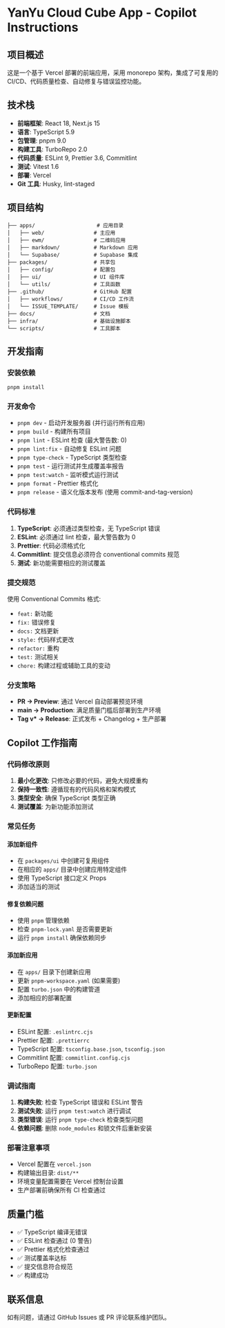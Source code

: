 # YanYu Cloud Cube App - Copilot Instructions

## 项目概述

这是一个基于 Vercel 部署的前端应用，采用 monorepo 架构，集成了可复用的 CI/CD、代码质量检查、自动修复与错误监控功能。

## 技术栈

- **前端框架**: React 18, Next.js 15
- **语言**: TypeScript 5.9
- **包管理**: pnpm 9.0
- **构建工具**: TurboRepo 2.0
- **代码质量**: ESLint 9, Prettier 3.6, Commitlint
- **测试**: Vitest 1.6
- **部署**: Vercel
- **Git 工具**: Husky, lint-staged

## 项目结构

```
├── apps/                    # 应用目录
│   ├── web/                # 主应用
│   ├── ewm/                # 二维码应用
│   ├── markdown/           # Markdown 应用
│   └── Supabase/           # Supabase 集成
├── packages/               # 共享包
│   ├── config/             # 配置包
│   ├── ui/                 # UI 组件库
│   └── utils/              # 工具函数
├── .github/                # GitHub 配置
│   ├── workflows/          # CI/CD 工作流
│   └── ISSUE_TEMPLATE/     # Issue 模板
├── docs/                   # 文档
├── infra/                  # 基础设施脚本
└── scripts/                # 工具脚本
```

## 开发指南

### 安装依赖

```bash
pnpm install
```

### 开发命令

- `pnpm dev` - 启动开发服务器 (并行运行所有应用)
- `pnpm build` - 构建所有项目
- `pnpm lint` - ESLint 检查 (最大警告数: 0)
- `pnpm lint:fix` - 自动修复 ESLint 问题
- `pnpm type-check` - TypeScript 类型检查
- `pnpm test` - 运行测试并生成覆盖率报告
- `pnpm test:watch` - 监听模式运行测试
- `pnpm format` - Prettier 格式化
- `pnpm release` - 语义化版本发布 (使用 commit-and-tag-version)

### 代码标准

1. **TypeScript**: 必须通过类型检查，无 TypeScript 错误
2. **ESLint**: 必须通过 lint 检查，最大警告数为 0
3. **Prettier**: 代码必须格式化
4. **Commitlint**: 提交信息必须符合 conventional commits 规范
5. **测试**: 新功能需要相应的测试覆盖

### 提交规范

使用 Conventional Commits 格式:

- `feat:` 新功能
- `fix:` 错误修复
- `docs:` 文档更新
- `style:` 代码样式更改
- `refactor:` 重构
- `test:` 测试相关
- `chore:` 构建过程或辅助工具的变动

### 分支策略

- **PR → Preview**: 通过 Vercel 自动部署预览环境
- **main → Production**: 满足质量门槛后部署到生产环境
- **Tag v\* → Release**: 正式发布 + Changelog + 生产部署

## Copilot 工作指南

### 代码修改原则

1. **最小化更改**: 只修改必要的代码，避免大规模重构
2. **保持一致性**: 遵循现有的代码风格和架构模式
3. **类型安全**: 确保 TypeScript 类型正确
4. **测试覆盖**: 为新功能添加测试

### 常见任务

#### 添加新组件

- 在 `packages/ui` 中创建可复用组件
- 在相应的 `apps/` 目录中创建应用特定组件
- 使用 TypeScript 接口定义 Props
- 添加适当的测试

#### 修复依赖问题

- 使用 `pnpm` 管理依赖
- 检查 `pnpm-lock.yaml` 是否需要更新
- 运行 `pnpm install` 确保依赖同步

#### 添加新应用

- 在 `apps/` 目录下创建新应用
- 更新 `pnpm-workspace.yaml` (如果需要)
- 配置 `turbo.json` 中的构建管道
- 添加相应的部署配置

#### 更新配置

- ESLint 配置: `.eslintrc.cjs`
- Prettier 配置: `.prettierrc`
- TypeScript 配置: `tsconfig.base.json`, `tsconfig.json`
- Commitlint 配置: `commitlint.config.cjs`
- TurboRepo 配置: `turbo.json`

### 调试指南

1. **构建失败**: 检查 TypeScript 错误和 ESLint 警告
2. **测试失败**: 运行 `pnpm test:watch` 进行调试
3. **类型错误**: 运行 `pnpm type-check` 检查类型问题
4. **依赖问题**: 删除 `node_modules` 和锁文件后重新安装

### 部署注意事项

- Vercel 配置在 `vercel.json`
- 构建输出目录: `dist/**`
- 环境变量配置需要在 Vercel 控制台设置
- 生产部署前确保所有 CI 检查通过

## 质量门槛

- ✅ TypeScript 编译无错误
- ✅ ESLint 检查通过 (0 警告)
- ✅ Prettier 格式化检查通过
- ✅ 测试覆盖率达标
- ✅ 提交信息符合规范
- ✅ 构建成功

## 联系信息

如有问题，请通过 GitHub Issues 或 PR 评论联系维护团队。
